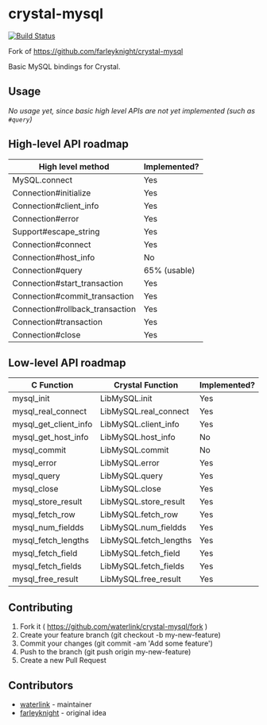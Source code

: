 # crystal-mysql

[![Build Status](https://travis-ci.org/waterlink/crystal-mysql.svg?branch=master)](https://travis-ci.org/waterlink/crystal-mysql)

Fork of https://github.com/farleyknight/crystal-mysql

Basic MySQL bindings for Crystal.

## Usage

*No usage yet, since basic high level APIs are not yet implemented (such as `#query`)*

## High-level API roadmap

| High level method               | Implemented? |
|---------------------------------|--------------|
| MySQL.connect                   | Yes          |
| Connection#initialize           | Yes          |
| Connection#client_info          | Yes          |
| Connection#error                | Yes          |
| Support#escape_string           | Yes          |
| Connection#connect              | Yes          |
| Connection#host_info            | No           |
| Connection#query                | 65% (usable) |
| Connection#start_transaction    | Yes          |
| Connection#commit_transaction   | Yes          |
| Connection#rollback_transaction | Yes          |
| Connection#transaction          | Yes          |
| Connection#close                | Yes          |

## Low-level API roadmap

| C Function            | Crystal Function      | Implemented? |
|-----------------------|-----------------------|--------------|
| mysql_init            | LibMySQL.init         | Yes          |
| mysql_real_connect    | LibMySQL.real_connect | Yes          |
| mysql_get_client_info | LibMySQL.client_info  | Yes          |
| mysql_get_host_info   | LibMySQL.host_info    | No           |
| mysql_commit          | LibMySQL.commit       | No           |
| mysql_error           | LibMySQL.error        | Yes          |
| mysql_query           | LibMySQL.query        | Yes          |
| mysql_close           | LibMySQL.close        | Yes          |
| mysql_store_result    | LibMySQL.store_result | Yes          |
| mysql_fetch_row       | LibMySQL.fetch_row    | Yes          |
| mysql_num_fieldds     | LibMySQL.num_fieldds  | Yes          |
| mysql_fetch_lengths   | LibMySQL.fetch_lengths| Yes          |
| mysql_fetch_field     | LibMySQL.fetch_field  | Yes          |
| mysql_fetch_fields    | LibMySQL.fetch_fields | Yes          |
| mysql_free_result     | LibMySQL.free_result  | Yes          |

## Contributing

1. Fork it ( https://github.com/waterlink/crystal-mysql/fork )
2. Create your feature branch (git checkout -b my-new-feature)
3. Commit your changes (git commit -am 'Add some feature')
4. Push to the branch (git push origin my-new-feature)
5. Create a new Pull Request

## Contributors

- [waterlink](https://github.com/waterlink) - maintainer
- [farleyknight](https://github.com/farleyknight) - original idea
